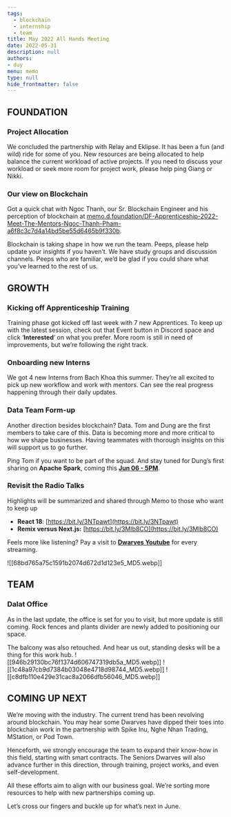 ```yaml
---
tags: 
  - blockchain
  - internship
  - team
title: May 2022 All Hands Meeting
date: 2022-05-31
description: null
authors: 
- duy
menu: memo
type: null
hide_frontmatter: false
---
```

## FOUNDATION
### Project Allocation
We concluded the partnership with Relay and Eklipse. It has been a fun (and wild) ride for some of you. New resources are being allocated to help balance the current workload of active projects. If you need to discuss your workload or seek more room for project work, please help ping Giang or Nikki.

### Our view on Blockchain
Got a quick chat with Ngoc Thanh, our Sr. Blockchain Engineer and his perception of blockchain at [memo.d.foundation/DF-Apprenticeship-2022-Meet-The-Mentors-Ngoc-Thanh-Pham-a6f8c3c7d4a14bd5be55d6465b9f330b](https://memo.d.foundation/DF-Apprenticeship-2022-Meet-The-Mentors-Ngoc-Thanh-Pham-a6f8c3c7d4a14bd5be55d6465b9f330b).

Blockchain is taking shape in how we run the team. Peeps, please help update your insights if you haven’t. We have study groups and discussion channels. Peeps who are familiar, we’d be glad if you could share what you’ve learned to the rest of us.

## GROWTH
### Kicking off Apprenticeship Training
Training phase got kicked off last week with 7 new Apprentices. To keep up with the latest session, check out that Event button in Discord space and click ‘**Interested**’ on what you prefer. More room is still in need of improvements, but we’re following the right track.

### Onboarding new Interns
We got 4 new Interns from Bach Khoa this summer. They’re all excited to pick up new workflow and work with mentors. Can see the real progress happening through their daily updates. 

### Data Team Form-up
Another direction besides blockchain? Data. Tom and Dung are the first members to take care of this. Data is becoming more and more critical to how we shape businesses. Having teammates with thorough insights on this will support us to go further.

Ping Tom if you want to be part of the squad. And stay tuned for Dung’s first sharing on **Apache Spark**, coming this **[Jun 06 - 5PM](https://discord.com/events/462663954813157376/983032897567084634)**.

### Revisit the Radio Talks
Highlights will be summarized and shared through Memo to those who want to keep up

* **React 18**: [https://bit.ly/3NTpawt](https://bit.ly/3NTpawt)
* **Remix versus Next.js:** [https://bit.ly/3Mlb8CO](https://bit.ly/3Mlb8CO)

Feels more like listening? Pay a visit to **[Dwarves Youtube](http://www.youtube.com/channel/UC_SyzGLf6wiqctQFsRI_frw)** for every streaming.

![[68bd765a75c1591b2074d672d1d123e5_MD5.webp]]

## TEAM
### Dalat Office
As in the last update, the office is set for you to visit, but more update is still coming. Rock fences and plants divider are newly added to positioning our space. 

The balcony was also retouched. And hear us out, standing desks will be a thing for this work hub.
![[946b29130bc76f1374d606747319db5a_MD5.webp]]
![[1c48a97cb9d7384b03048e4718d98744_MD5.webp]]
![[c8dfb110e429e31cac8a2066dfb56046_MD5.webp]]

## COMING UP NEXT
We’re moving with the industry. The current trend has been revolving around blockchain. You may hear some Dwarves have dipped their toes into blockchain work in the partnership with Spike Inu, Nghe Nhan Trading, MStation, or Pod Town. 

Henceforth, we strongly encourage the team to expand their know-how in this field, starting with smart contracts. The Seniors Dwarves will also advance further in this direction, through training, project works, and even self-development. 

All these efforts aim to align with our business goal. We’re sorting more resources to help with new partnerships coming up.

Let’s cross our fingers and buckle up for what’s next in June. 
